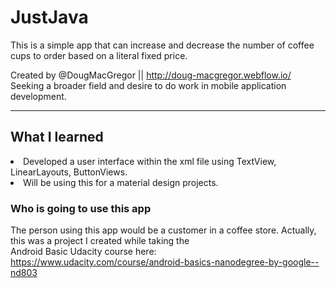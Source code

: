 # JustJava
This is a simple app that can increase and decrease the number of coffee cups to order based on a literal fixed price.

Created by @DougMacGregor || http://doug-macgregor.webflow.io/ <br>
Seeking a broader field and desire to do work in mobile application development.
<hr>

## What I learned
<li>Developed a user interface within the xml file using TextView, LinearLayouts, ButtonViews.</li>
<li>Will be using this for a material design projects.</li>

### Who is going to use this app
The person using this app would be a customer in a coffee store. Actually, this was a project I created while taking the <br>
Android Basic Udacity course here: https://www.udacity.com/course/android-basics-nanodegree-by-google--nd803

